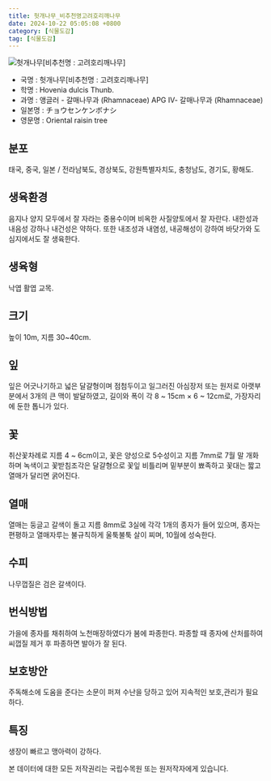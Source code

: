 ```yaml
---
title: 헛개나무_비추천명고려호리깨나무
date: 2024-10-22 05:05:08 +0800
category: [식물도감]
tag: [식물도감]
---
```




![헛개나무[비추천명 : 고려호리깨나무]](/fileUpload/plants/basic/Rhamnaceae/Hovenia/7053/7053_5_th2.jpg)
- 국명 : 헛개나무[비추천명 : 고려호리깨나무]
- 학명 : Hovenia dulcis Thunb.
- 과명 : 앵글러 - 갈매나무과 (Rhamnaceae) APG Ⅳ- 갈매나무과 (Rhamnaceae)
- 일본명 : チョウセンケンボナシ
- 영문명 : Oriental raisin tree


## 분포
태국, 중국, 일본 / 전라남북도, 경상북도, 강원특별자치도, 충청남도, 경기도, 황해도.
## 생육환경
음지나 양지 모두에서 잘 자라는 중용수이며 비옥한 사질양토에서 잘 자란다. 내한성과 내음성 강하나 내건성은 약하다. 또한 내조성과 내염성, 내공해성이 강하여 바닷가와 도심지에서도 잘 생육한다.
## 생육형
낙엽 활엽 교목.
## 크기
높이 10m, 지름 30~40cm.
## 잎
잎은 어긋나기하고 넓은 달걀형이며 점첨두이고 일그러진 아심장저 또는 원저로 아랫부분에서 3개의 큰 맥이 발달하였고, 길이와 폭이 각 8 ~ 15cm × 6 ~ 12cm로, 가장자리에 둔한 톱니가 있다.
## 꽃
취산꽃차례로 지름 4 ~ 6cm이고, 꽃은 양성으로 5수성이고 지름 7mm로 7월 말 개화하며 녹색이고 꽃받침조각은 달걀형으로 꽃잎 비틀리며 밑부분이 뾰족하고 꽃대는 짧고 열매가 달리면 굵어진다.
## 열매
열매는 둥글고 갈색이 돌고 지름 8mm로 3실에 각각 1개의 종자가 들어 있으며, 종자는 편평하고 열매자루는 불규칙하게 울툭불툭 살이 찌며, 10월에 성숙한다.
## 수피
나무껍질은 검은 갈색이다.
## 번식방법
가을에 종자를 채취하여 노천매장하였다가 봄에 파종한다. 파종할 때 종자에 산처를하여 씨껍질 제거 후 파종하면 발아가 잘 된다.
## 보호방안
주독해소에 도움을 준다는 소문이 퍼져 수난을 당하고 있어 지속적인 보호,관리가 필요하다.
## 특징
생장이 빠르고 맹아력이 강하다.






본 데이터에 대한 모든 저작권리는 국립수목원 또는 원저작자에게 있습니다.
